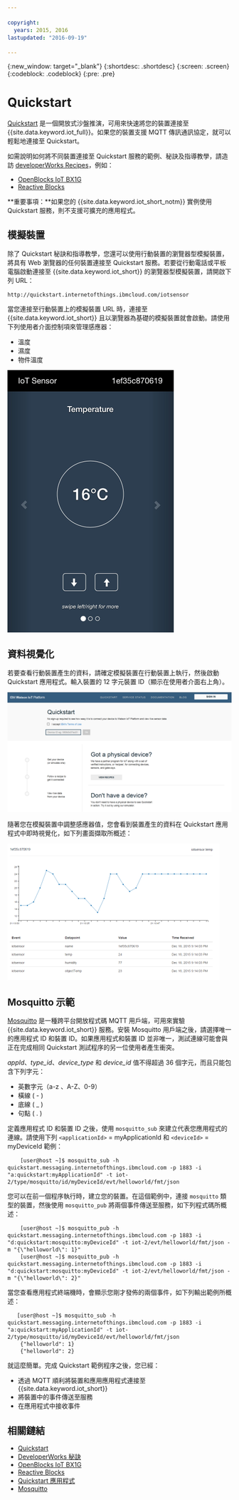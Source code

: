 ```yaml
---

copyright:
  years: 2015, 2016
lastupdated: "2016-09-19"

---
```


{:new_window: target="_blank"}
{:shortdesc: .shortdesc}
{:screen: .screen}
{:codeblock: .codeblock}
{:pre: .pre}

# Quickstart

[Quickstart](https://quickstart.internetofthings.ibmcloud.com/#/) 是一個開放式沙盤推演，可用來快速將您的裝置連接至 {{site.data.keyword.iot_full}}。如果您的裝置支援 MQTT 傳訊通訊協定，就可以輕鬆地連接至 Quickstart。

如需說明如何將不同裝置連接至 Quickstart 服務的範例、秘訣及指導教學，請造訪 [developerWorks Recipes](https://developer.ibm.com/recipes/)，例如：

- [OpenBlocks IoT BX1G](https://developer.ibm.com/recipes/tutorials/openblocks-iot-bx1g-for-iot-foundation-quickstart/)
- [Reactive Blocks](https://developer.ibm.com/recipes/tutorials/reactive-blocks-and-java-to-iot-foundation-part-1-quickstart/)


**重要事項：**如果您的 {{site.data.keyword.iot_short_notm}} 實例使用 Quickstart 服務，則不支援可擴充的應用程式。

## 模擬裝置

除了 Quickstart 秘訣和指導教學，您還可以使用行動裝置的瀏覽器型模擬裝置，將具有 Web 瀏覽器的任何裝置連接至 Quickstart 服務。若要從行動電話或平板電腦啟動連接至 {{site.data.keyword.iot_short}} 的瀏覽器型模擬裝置，請開啟下列 URL：

```
http://quickstart.internetofthings.ibmcloud.com/iotsensor
```

當您連接至行動裝置上的模擬裝置 URL 時，連接至 {{site.data.keyword.iot_short}} 且以瀏覽器為基礎的模擬裝置就會啟動。請使用下列使用者介面控制項來管理感應器：

- 溫度
- 濕度
- 物件溫度


![影像](iotsensor.png)

## 資料視覺化

若要查看行動裝置產生的資料，請確定模擬裝置在行動裝置上執行，然後啟動 Quickstart 應用程式。輸入裝置的 12 字元裝置 ID（顯示在使用者介面右上角）。

![影像](quickstart.png)

隨著您在模擬裝置中調整感應器值，您會看到裝置產生的資料在 Quickstart 應用程式中即時視覺化，如下列畫面擷取所概述：

![影像](iotsensor_data.png)


## Mosquitto 示範

[Mosquitto](http://mosquitto.org/) 是一種跨平台開放程式碼 MQTT 用戶端，可用來實驗 {{site.data.keyword.iot_short}} 服務。安裝 Mosquitto 用戶端之後，請選擇唯一的應用程式 ID 和裝置 ID。如果應用程式和裝置 ID 並非唯一，測試連線可能會與正在完成相同 Quickstart 測試程序的另一位使用者產生衝突。

*appId*、*type_id*、*device_type* 和 *device_id* 值不得超過 36 個字元，而且只能包含下列字元：
- 英數字元（a-z 、A-Z、0-9）
- 橫線 ( - )
- 底線 ( _ )
- 句點 ( . )

定義應用程式 ID 和裝置 ID 之後，使用 `mosquitto_sub` 來建立代表您應用程式的連線。請使用下列 `<applicationId>` = myApplicationId 和 `<deviceId>` = myDeviceId 範例：
```
    [user@host ~]$ mosquitto_sub -h quickstart.messaging.internetofthings.ibmcloud.com -p 1883 -i "a:quickstart:myApplicationId" -t iot-2/type/mosquitto/id/myDeviceId/evt/helloworld/fmt/json

```

您可以在前一個程序執行時，建立您的裝置。在這個範例中，連接 `mosquitto` 類型的裝置，然後使用 `mosquitto_pub` 將兩個事件傳送至服務，如下列程式碼所概述：

```
    [user@host ~]$ mosquitto_pub -h quickstart.messaging.internetofthings.ibmcloud.com -p 1883 -i "d:quickstart:mosquitto:myDeviceId" -t iot-2/evt/helloworld/fmt/json -m "{\"helloworld\": 1}"
    [user@host ~]$ mosquitto_pub -h quickstart.messaging.internetofthings.ibmcloud.com -p 1883 -i "d:quickstart:mosquitto:myDeviceId" -t iot-2/evt/helloworld/fmt/json -m "{\"helloworld\": 2}"
```
當您查看應用程式終端機時，會顯示您剛才發佈的兩個事件，如下列輸出範例所概述：

```
   [user@host ~]$ mosquitto_sub -h quickstart.messaging.internetofthings.ibmcloud.com -p 1883 -i "a:quickstart:myApplicationId" -t iot-2/type/mosquitto/id/myDeviceId/evt/helloworld/fmt/json
    {"helloworld": 1}
    {"helloworld": 2}
```

就這麼簡單。完成 Quickstart 範例程序之後，您已經：
- 透過 MQTT 順利將裝置和應用應用程式連接至 {{site.data.keyword.iot_short}}
- 將裝置中的事件傳送至服務
- 在應用程式中接收事件


## 相關鏈結

- [Quickstart](https://quickstart.internetofthings.ibmcloud.com)
- [DeveloperWorks 秘訣](https://developer.ibm.com/recipes)
- [OpenBlocks IoT BX1G](https://developer.ibm.com/recipes/tutorials/openblocks-iot-bx1g-for-iot-foundation-quickstart/)
- [Reactive Blocks](https://developer.ibm.com/recipes/tutorials/reactive-blocks-and-java-to-iot-foundation-part-1-quickstart/)
- [Quickstart 應用程式](http://quickstart.internetofthings.ibmcloud.com)
- [Mosquitto](http://mosquitto.org/)

